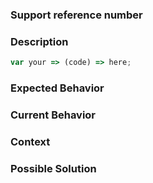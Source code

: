 ### Support reference number
<!-- Reference to JIRA ticket issue if available. -->

### Description
<!-- If you're describing a bug, please let us know the steps to reproduce your problem. -->

```js
var your => (code) => here;
```

### Expected Behavior
<!-- What should happen or how it should work. -->

### Current Behavior
<!-- What happens instead of the expected behavior. -->
<!-- If suggesting a change, explain the difference from current behavior. -->

### Context
<!-- How has this issue affected you? What are you trying to accomplish? -->

### Possible Solution
<!-- Not obligatory, but suggestions or ideas are always welcome. -->
